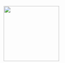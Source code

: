 ⠀




  <div style="float: left; max-height: 400px; position: fixed; left: 10px; bottom: 5px; z-index: 200;"><img 
                                              src="https://images-wixmp-ed30a86b8c4ca887773594c2.wixmp.com/f/a7dd8e33-c262-43cc-a552-228cd6c7b4fd/d1r6ykr-61a2f39c-5cf1-454b-a37f-6f98347c106a.gif?token=eyJ0eXAiOiJKV1QiLCJhbGciOiJIUzI1NiJ9.eyJzdWIiOiJ1cm46YXBwOjdlMGQxODg5ODIyNjQzNzNhNWYwZDQxNWVhMGQyNmUwIiwiaXNzIjoidXJuOmFwcDo3ZTBkMTg4OTgyMjY0MzczYTVmMGQ0MTVlYTBkMjZlMCIsIm9iaiI6W1t7InBhdGgiOiJcL2ZcL2E3ZGQ4ZTMzLWMyNjItNDNjYy1hNTUyLTIyOGNkNmM3YjRmZFwvZDFyNnlrci02MWEyZjM5Yy01Y2YxLTQ1NGItYTM3Zi02Zjk4MzQ3YzEwNmEuZ2lmIn1dXSwiYXVkIjpbInVybjpzZXJ2aWNlOmZpbGUuZG93bmxvYWQiXX0.NjkvMTp2JcDr6FGvKDZXXW_8wyIZV8COql2b4pN5Nrw" width="150" height="150"/></div>



